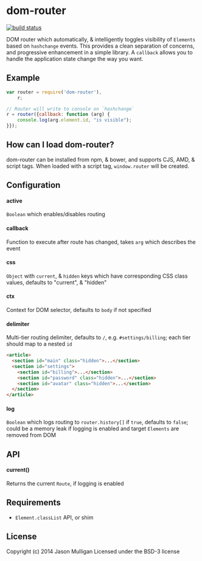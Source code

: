 # dom-router

[![build status](https://secure.travis-ci.org/avoidwork/dom-router.svg)](http://travis-ci.org/avoidwork/dom-router)

DOM router which automatically, & intelligently toggles visibility of `Elements` based on `hashchange` events.
This provides a clean separation of concerns, and progressive enhancement in a simple library. A `callback` allows
you to handle the application state change the way you want.

## Example
```javascript
var router = require('dom-router'),
    r;

// Router will write to console on `hashchange`
r = router({callback: function (arg) {
    console.log(arg.element.id, "is visible");
}});
```

## How can I load dom-router?
dom-router can be installed from npm, & bower, and supports CJS, AMD, & script tags.
When loaded with a script tag, `window.router` will be created.

## Configuration
#### active
`Boolean` which enables/disables routing

#### callback
Function to execute after route has changed, takes `arg` which describes the event

#### css
`Object` with `current`, & `hidden` keys which have corresponding CSS class values, defaults to "current", & "hidden"

#### ctx
Context for DOM selector, defaults to `body` if not specified

#### delimiter
Multi-tier routing delimiter, defaults to `/`, e.g. `#settings/billing`; each tier should map to a nested `id`

```html
<article>
  <section id="main" class="hidden">...</section>
  <section id="settings">
    <section id="billing">...</section>
    <section id="password" class="hidden">...</section>
    <section id="avatar" class="hidden">...</section>
  </section>
</article>
```

#### log
`Boolean` which logs routing to `router.history[]` if `true`, defaults to `false`; could be a memory leak if logging is enabled and target `Elements` are removed from DOM

## API
#### current()
Returns the current `Route`, if logging is enabled


## Requirements
- `Element.classList` API, or shim

## License
Copyright (c) 2014 Jason Mulligan
Licensed under the BSD-3 license
